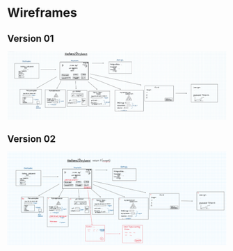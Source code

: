# **Wireframes**
## Version 01
![Wireframe_V1](Images/Wireframe%20V1.jpeg)
## Version 02
![Wireframe_V2](Images/Wireframe%20V2.png)